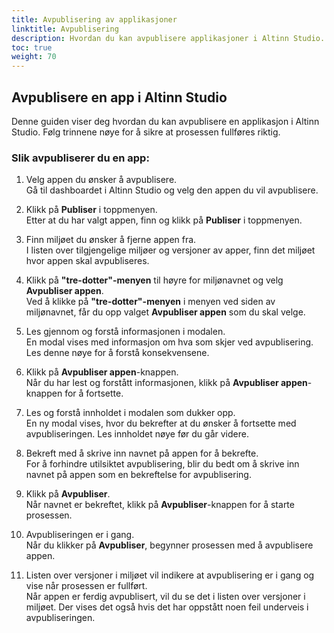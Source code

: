 ```yaml
---
title: Avpublisering av applikasjoner
linktitle: Avpublisering
description: Hvordan du kan avpublisere applikasjoner i Altinn Studio.
toc: true
weight: 70
---
```


## Avpublisere en app i Altinn Studio

Denne guiden viser deg hvordan du kan avpublisere en applikasjon i Altinn Studio. Følg trinnene nøye for å sikre at prosessen fullføres riktig.

### Slik avpubliserer du en app:

1. Velg appen du ønsker å avpublisere.  
   Gå til dashboardet i Altinn Studio og velg den appen du vil avpublisere.

2. Klikk på **Publiser** i toppmenyen.  
   Etter at du har valgt appen, finn og klikk på **Publiser** i toppmenyen.

3. Finn miljøet du ønsker å fjerne appen fra.  
   I listen over tilgjengelige miljøer og versjoner av apper, finn det miljøet hvor appen skal avpubliseres.

4. Klikk på **"tre-dotter"-menyen** til høyre for miljønavnet og velg **Avpubliser appen**.  
   Ved å klikke på **"tre-dotter"-menyen** i menyen ved siden av miljønavnet, får du opp valget **Avpubliser appen** som du skal velge.

5. Les gjennom og forstå informasjonen i modalen.  
   En modal vises med informasjon om hva som skjer ved avpublisering. Les denne nøye for å forstå konsekvensene.

6. Klikk på **Avpubliser appen**-knappen.  
   Når du har lest og forstått informasjonen, klikk på **Avpubliser appen**-knappen for å fortsette.

7. Les og forstå innholdet i modalen som dukker opp.  
   En ny modal vises, hvor du bekrefter at du ønsker å fortsette med avpubliseringen. Les innholdet nøye før du går videre.

8. Bekreft med å skrive inn navnet på appen for å bekrefte.  
   For å forhindre utilsiktet avpublisering, blir du bedt om å skrive inn navnet på appen som en bekreftelse for avpublisering.

9. Klikk på **Avpubliser**.  
   Når navnet er bekreftet, klikk på **Avpubliser**-knappen for å starte prosessen.

10. Avpubliseringen er i gang.  
    Når du klikker på **Avpubliser**, begynner prosessen med å avpublisere appen.

11. Listen over versjoner i miljøet vil indikere at avpublisering er i gang og vise når prosessen er fullført.  
    Når appen er ferdig avpublisert, vil du se det i listen over versjoner i miljøet. Der vises det også hvis det har oppstått noen feil underveis i avpubliseringen. 
